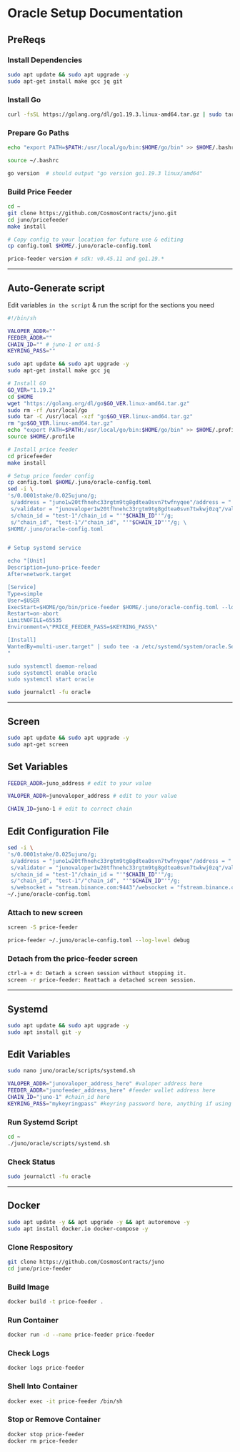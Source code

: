 # Oracle Setup Documentation

## PreReqs

### Install Dependencies

```sh
sudo apt update && sudo apt upgrade -y
sudo apt-get install make gcc jq git
```

### Install Go

```sh
curl -fsSL https://golang.org/dl/go1.19.3.linux-amd64.tar.gz | sudo tar -xzC /usr/local
```

### Prepare Go Paths

```sh
echo "export PATH=$PATH:/usr/local/go/bin:$HOME/go/bin" >> $HOME/.bashrc

source ~/.bashrc

go version  # should output "go version go1.19.3 linux/amd64"
```

### Build Price Feeder

```sh
cd ~
git clone https://github.com/CosmosContracts/juno.git
cd juno/pricefeeder
make install

# Copy config to your location for future use & editing
cp config.toml $HOME/.juno/oracle-config.toml

price-feeder version # sdk: v0.45.11 and go1.19.*
```

---

## Auto-Generate script

Edit variables `in the script` & run the script for the sections you need

```sh
#!/bin/sh

VALOPER_ADDR=""
FEEDER_ADDR=""
CHAIN_ID="" # juno-1 or uni-5
KEYRING_PASS=""

sudo apt update && sudo apt upgrade -y
sudo apt-get install make gcc jq 

# Install GO
GO_VER="1.19.2"
cd $HOME
wget "https://golang.org/dl/go$GO_VER.linux-amd64.tar.gz"
sudo rm -rf /usr/local/go
sudo tar -C /usr/local -xzf "go$GO_VER.linux-amd64.tar.gz"
rm "go$GO_VER.linux-amd64.tar.gz"
echo "export PATH=$PATH:/usr/local/go/bin:$HOME/go/bin" >> $HOME/.profile
source $HOME/.profile

# Install price feeder
cd pricefeeder
make install

# Setup price feeder config
cp config.toml $HOME/.juno/oracle-config.toml
sed -i \
's/0.0001stake/0.025ujuno/g;
 s/address = "juno1w20tfhnehc33rgtm9tg8gdtea0svn7twfnyqee"/address = "'"$FEEDER_ADDR"'"/g;
 s/validator = "junovaloper1w20tfhnehc33rgtm9tg8gdtea0svn7twkwj0zq"/validator = "'"$VALOPER_ADDR"'"/g;
 s/chain_id = "test-1"/chain_id = "'"$CHAIN_ID"'"/g;
 s/"chain_id", "test-1"/"chain_id", "'"$CHAIN_ID"'"/g; \
$HOME/.juno/oracle-config.toml


# Setup systemd service

echo "[Unit]
Description=juno-price-feeder
After=network.target

[Service]
Type=simple
User=$USER
ExecStart=$HOME/go/bin/price-feeder $HOME/.juno/oracle-config.toml --log-level debug
Restart=on-abort
LimitNOFILE=65535
Environment=\"PRICE_FEEDER_PASS=$KEYRING_PASS\"

[Install]
WantedBy=multi-user.target" | sudo tee -a /etc/systemd/system/oracle.Service
"

sudo systemctl daemon-reload
sudo systemctl enable oracle
sudo systemctl start oracle
```

```sh
sudo journalctl -fu oracle
```

---

## Screen

```sh
sudo apt update && sudo apt upgrade -y
sudo apt-get screen
```

## Set Variables

```sh
FEEDER_ADDR=juno_address # edit to your value
```

```sh
VALOPER_ADDR=junovaloper_address # edit to your value
```

```sh
CHAIN_ID=juno-1 # edit to correct chain
```

## Edit Configuration File

```sh
sed -i \
's/0.0001stake/0.025ujuno/g;
 s/address = "juno1w20tfhnehc33rgtm9tg8gdtea0svn7twfnyqee"/address = "'"$FEEDER_ADDR"'"/g;
 s/validator = "junovaloper1w20tfhnehc33rgtm9tg8gdtea0svn7twkwj0zq"/validator = "'"$VALOPER_ADDR"'"/g;
 s/chain_id = "test-1"/chain_id = "'"$CHAIN_ID"'"/g;
 s/"chain_id", "test-1"/"chain_id", "'"$CHAIN_ID"'"/g;
 s/websocket = "stream.binance.com:9443"/websocket = "fstream.binance.com:443"/g' \
~/.juno/oracle-config.toml
```

### Attach to new screen

```sh
screen -S price-feeder
```

```sh
price-feeder ~/.juno/oracle-config.toml --log-level debug
```

### Detach from the price-feeder screen

```sh
ctrl-a + d: Detach a screen session without stopping it.
screen -r price-feeder: Reattach a detached screen session.
```

---

## Systemd

```sh
sudo apt update && sudo apt upgrade -y
sudo apt install git -y
```

## Edit Variables

```sh
sudo nano juno/oracle/scripts/systemd.sh
```

```sh
VALOPER_ADDR="junovaloper_address_here" #valoper address here
FEEDER_ADDR="junofeeder_address_here" #feeder wallet address here
CHAIN_ID="juno-1" #chain_id here
KEYRING_PASS="mykeyringpass" #keyring password here, anything if using test keyring
```

### Run Systemd Script

```sh
cd ~
./juno/oracle/scripts/systemd.sh
```

### Check Status

```sh
sudo journalctl -fu oracle
```

---

## Docker

```sh
sudo apt update -y && apt upgrade -y && apt autoremove -y
sudo apt install docker.io docker-compose -y
```

### Clone Respository

```sh
git clone https://github.com/CosmosContracts/juno
cd juno/price-feeder
```

### Build Image

```sh
docker build -t price-feeder .
```

### Run Container

```sh
docker run -d --name price-feeder price-feeder
```

### Check Logs

```sh
docker logs price-feeder
```

### Shell Into Container

```sh
docker exec -it price-feeder /bin/sh
```

### Stop or Remove Container

```sh
docker stop price-feeder
docker rm price-feeder
```
